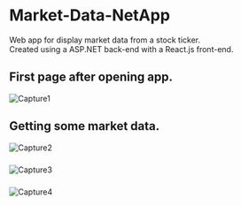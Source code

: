 # Market-Data-NetApp

Web app for display market data from a stock ticker.  
Created using a ASP.NET back-end with a React.js front-end.
##
## First page after opening app.  
![Capture1](https://github.com/Seandowling123/Market-Data-NetApp/assets/61026772/d63c0bae-0ced-40a0-8ec0-98ff0c48620b) 

## Getting some market data.
![Capture2](https://github.com/Seandowling123/Market-Data-NetApp/assets/61026772/2aaa44ed-097b-49e0-a009-610195233078)
#####
![Capture3](https://github.com/Seandowling123/Market-Data-NetApp/assets/61026772/60ae6cae-bddb-4449-b478-b13b9ee3771d)  
#####
![Capture4](https://github.com/Seandowling123/Market-Data-NetApp/assets/61026772/7f061b76-cde7-4ee3-a2f2-1684df3c4ee6)

